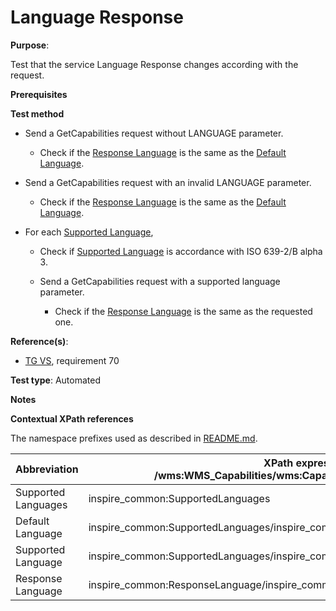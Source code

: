 # Language Response

**Purpose**:

Test that the service Language Response changes according with the request.

**Prerequisites**

**Test method**

* Send a GetCapabilities request without LANGUAGE parameter.

    * Check if the [Response Language](#responseLanguage) is the same as the [Default Language](#defaultLanguage).

* Send a GetCapabilities request with an invalid LANGUAGE parameter.

    * Check if the [Response Language](#responseLanguage) is the same as the [Default Language](#defaultLanguage).

* For each [Supported Language](#supportedLanguage),

    * Check if [Supported Language](#supportedLanguage) is accordance with ISO 639-2/B alpha 3.

    * Send a GetCapabilities request with a supported language parameter.

        * Check if the [Response Language](#responseLanguage) is the same as the requested one.

**Reference(s)**:

* [TG VS](./README.md#ref_TG_VS), requirement 70

**Test type**: Automated

**Notes**

**Contextual XPath references**

The namespace prefixes used as described in [README.md](./README.md#namespaces).

Abbreviation                                               |  XPath expression (relative to /wms:WMS_Capabilities/wms:Capability/inspire_vs:ExtendedCapabilities)
---------------------------------------------------------- | -------------------------------------------------------------------------
Supported Languages <a name="supportedLanguages"></a> | inspire_common:SupportedLanguages
Default Language <a name="defaultLanguage"></a> | inspire_common:SupportedLanguages/inspire_common:DefaultLanguage/inspire_common:Language
Supported Language <a name="supportedLanguage"></a> | inspire_common:SupportedLanguages/inspire_common:SupportedLanguage/inspire_common:Language
Response Language <a name="responseLanguage"></a> | inspire_common:ResponseLanguage/inspire_common:Language